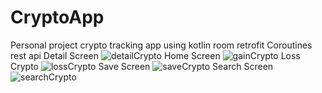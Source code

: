 # CryptoApp
Personal project
crypto tracking app using kotlin
room retrofit Coroutines rest api
Detail Screen
![detailCrypto](https://user-images.githubusercontent.com/118521773/214482128-3562b74c-5b32-45e5-b5ec-f4e667b00901.png)
Home Screen
![gainCrypto](https://user-images.githubusercontent.com/118521773/214482151-6907d5a8-a391-42fe-b8d9-22b1dbd66b2f.png)
Loss Crypto
![lossCrypto](https://user-images.githubusercontent.com/118521773/214482164-4f7f04ca-7664-4f1a-ba77-720be9b474bd.png)
Save Screen
![saveCrypto](https://user-images.githubusercontent.com/118521773/214482180-932a76ae-3ef3-47be-8220-387f285a1dbf.png)
Search Screen
![searchCrypto](https://user-images.githubusercontent.com/118521773/214482187-366e70dd-c6f9-4ba4-919c-7f83c5c4c37b.png)
